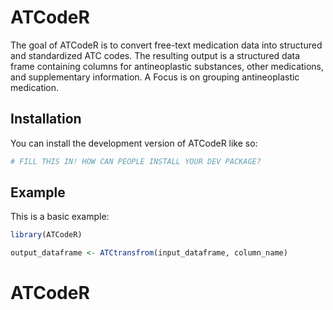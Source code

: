 
# ATCodeR

<!-- badges: start -->
<!-- badges: end -->

The goal of ATCodeR is to convert free-text medication  data into structured and standardized ATC codes. The resulting output is a structured data  frame containing columns for antineoplastic substances, other medications, and  supplementary information. A Focus is on grouping antineoplastic medication.


## Installation

You can install the development version of ATCodeR like so:

``` r
# FILL THIS IN! HOW CAN PEOPLE INSTALL YOUR DEV PACKAGE?
```

## Example

This is a basic example:

``` r
library(ATCodeR)

output_dataframe <- ATCtransfrom(input_dataframe, column_name)
```

# ATCodeR
